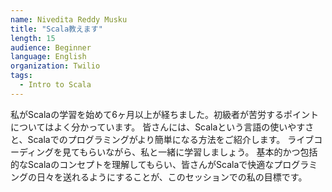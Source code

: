 ```yaml
---
name: Nivedita Reddy Musku
title: "Scala教えます"
length: 15
audience: Beginner
language: English
organization: Twilio
tags:
  - Intro to Scala
---
```

私がScalaの学習を始めて6ヶ月以上が経ちました。初級者が苦労するポイントについてはよく分かっています。
皆さんには、Scalaという言語の使いやすさと、Scalaでのプログラミングがより簡単になる方法をご紹介します。
ライブコーディングを見てもらいながら、私と一緒に学習しましょう。
基本的かつ包括的なScalaのコンセプトを理解してもらい、皆さんがScalaで快適なプログラミングの日々を送れるようにすることが、このセッションでの私の目標です。